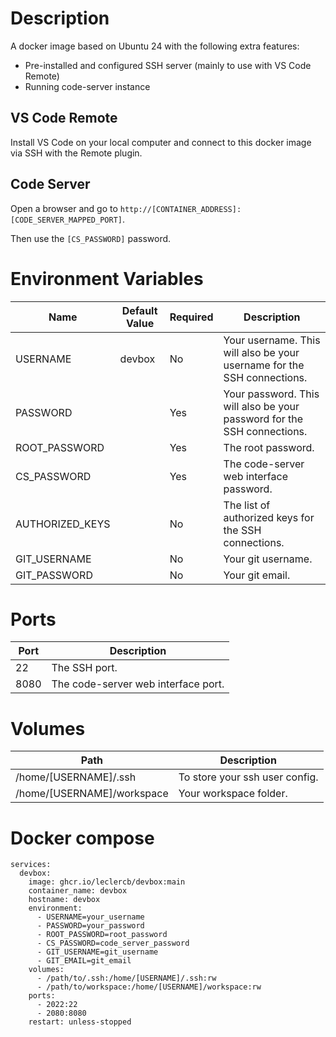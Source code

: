 # Description

A docker image based on Ubuntu 24 with the following extra features:
* Pre-installed and configured SSH server (mainly to use with VS Code Remote)
* Running code-server instance

## VS Code Remote

Install VS Code on your local computer and connect to this docker image via SSH with the Remote plugin.

## Code Server

Open a browser and go to `http://[CONTAINER_ADDRESS]:[CODE_SERVER_MAPPED_PORT]`.

Then use the `[CS_PASSWORD]` password.

# Environment Variables

| **Name**        | **Default Value** | **Required** | **Description**                                                          |
|-----------------|-------------------|--------------|--------------------------------------------------------------------------|
| USERNAME        | devbox            | No           | Your username.  This will also be your username for the SSH connections. |
| PASSWORD        |                   | Yes          | Your password. This will also be your password for the SSH connections.  |
| ROOT_PASSWORD   |                   | Yes          | The root password.                                                       |
| CS_PASSWORD     |                   | Yes          | The code-server web interface password.                                  |
| AUTHORIZED_KEYS |                   | No           | The list of authorized keys for the SSH connections.                     |
| GIT_USERNAME    |                   | No           | Your git username.                                                       |
| GIT_PASSWORD    |                   | No           | Your git email.                                                          |

# Ports

| **Port** | **Description**                     |
|----------|-------------------------------------|
| 22       | The SSH port.                       |
| 8080     | The code-server web interface port. |

# Volumes

| **Path**                   | **Description**                |
|----------------------------|--------------------------------|
| /home/[USERNAME]/.ssh      | To store your ssh user config. |
| /home/[USERNAME]/workspace | Your workspace folder.         |

# Docker compose

```
services:
  devbox:
    image: ghcr.io/leclercb/devbox:main
    container_name: devbox
    hostname: devbox
    environment:
      - USERNAME=your_username
      - PASSWORD=your_password
      - ROOT_PASSWORD=root_password
      - CS_PASSWORD=code_server_password
      - GIT_USERNAME=git_username
      - GIT_EMAIL=git_email
    volumes:
      - /path/to/.ssh:/home/[USERNAME]/.ssh:rw
      - /path/to/workspace:/home/[USERNAME]/workspace:rw
    ports:
      - 2022:22
      - 2080:8080
    restart: unless-stopped
```